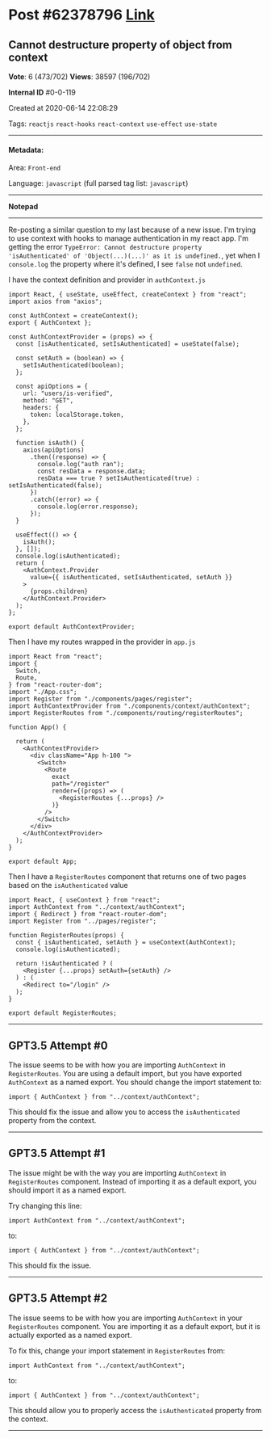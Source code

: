 
# Post \#62378796 [Link](https://stackoverflow.com/questions/62378796/)

## Cannot destructure property of object from context

**Vote**: 6 (473/702) **Views**: 38597 (196/702) 

**Internal ID** \#0-0-119

Created at 2020-06-14 22:08:29

Tags: `reactjs` `react-hooks` `react-context` `use-effect` `use-state`

----------

#### Metadata:

Area: `Front-end`

Language: `javascript` (full parsed tag list: `javascript`)

----------

**Notepad**


----------

Re-posting a similar question to my last because of a new issue. I'm trying to use context with hooks to manage authentication in my react app. I'm getting the error `TypeError: Cannot destructure property 'isAuthenticated' of 'Object(...)(...)' as it is undefined.`, yet when I `console.log` the property where it's defined, I see `false` not `undefined`.

I have the context definition and provider in `authContext.js`

```
import React, { useState, useEffect, createContext } from "react";
import axios from "axios";

const AuthContext = createContext();
export { AuthContext };

const AuthContextProvider = (props) => {
  const [isAuthenticated, setIsAuthenticated] = useState(false);

  const setAuth = (boolean) => {
    setIsAuthenticated(boolean);
  };

  const apiOptions = {
    url: "users/is-verified",
    method: "GET",
    headers: {
      token: localStorage.token,
    },
  };

  function isAuth() {
    axios(apiOptions)
      .then((response) => {
        console.log("auth ran");
        const resData = response.data;
        resData === true ? setIsAuthenticated(true) : setIsAuthenticated(false);
      })
      .catch((error) => {
        console.log(error.response);
      });
  }

  useEffect(() => {
    isAuth();
  }, []);
  console.log(isAuthenticated);
  return (
    <AuthContext.Provider
      value={{ isAuthenticated, setIsAuthenticated, setAuth }}
    >
      {props.children}
    </AuthContext.Provider>
  );
};

export default AuthContextProvider;
```


Then I have my routes wrapped in the provider in `app.js`

```
import React from "react";
import {
  Switch,
  Route,
} from "react-router-dom";
import "./App.css";
import Register from "./components/pages/register";
import AuthContextProvider from "./components/context/authContext";
import RegisterRoutes from "./components/routing/registerRoutes";

function App() {

  return (
    <AuthContextProvider>
      <div className="App h-100 ">
        <Switch>
          <Route
            exact
            path="/register"
            render={(props) => (
              <RegisterRoutes {...props} />
            )}
          />
        </Switch>
      </div>
    </AuthContextProvider>
  );
}

export default App;
```


Then I have a `RegisterRoutes` component that returns one of two pages based on the `isAuthenticated` value

```
import React, { useContext } from "react";
import AuthContext from "../context/authContext";
import { Redirect } from "react-router-dom";
import Register from "../pages/register";

function RegisterRoutes(props) {
  const { isAuthenticated, setAuth } = useContext(AuthContext);
  console.log(isAuthenticated);

  return !isAuthenticated ? (
    <Register {...props} setAuth={setAuth} />
  ) : (
    <Redirect to="/login" />
  );
}

export default RegisterRoutes;
```



----------
        
## GPT3.5 Attempt \#0

The issue seems to be with how you are importing `AuthContext` in `RegisterRoutes`. You are using a default import, but you have exported `AuthContext` as a named export. You should change the import statement to:

```
import { AuthContext } from "../context/authContext";
```

This should fix the issue and allow you to access the `isAuthenticated` property from the context.

--------

## GPT3.5 Attempt \#1

The issue might be with the way you are importing `AuthContext` in `RegisterRoutes` component. Instead of importing it as a default export, you should import it as a named export.

Try changing this line:

```
import AuthContext from "../context/authContext";
```

to:

```
import { AuthContext } from "../context/authContext";
```

This should fix the issue.

--------

## GPT3.5 Attempt \#2

The issue seems to be with how you are importing `AuthContext` in your `RegisterRoutes` component. You are importing it as a default export, but it is actually exported as a named export. 

To fix this, change your import statement in `RegisterRoutes` from:

```
import AuthContext from "../context/authContext";
```

to:

```
import { AuthContext } from "../context/authContext";
```

This should allow you to properly access the `isAuthenticated` property from the context.

--------
